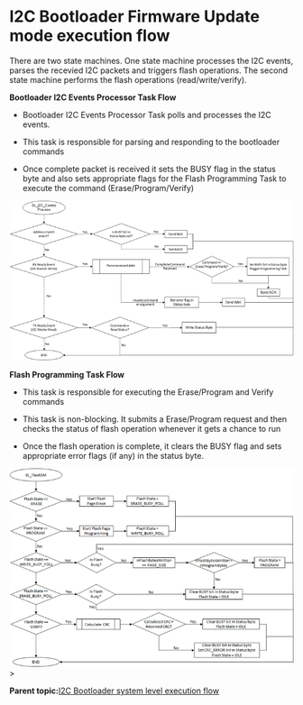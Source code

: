 # I2C Bootloader Firmware Update mode execution flow

There are two state machines. One state machine processes the I2C events, parses the recevied I2C packets and triggers flash operations. The second state machine performs the flash operations \(read/write/verify\).

**Bootloader I2C Events Processor Task Flow**

-   Bootloader I2C Events Processor Task polls and processes the I2C events.

-   This task is responsible for parsing and responding to the bootloader commands

-   Once complete packet is received it sets the BUSY flag in the status byte and also sets appropriate flags for the Flash Programming Task to execute the command \(Erase/Program/Verify\)


![i2c_events_process_state_machine](GUID-3BCBB21A-7931-41C4-B71C-2F80E35A0A0E-low.png)

**Flash Programming Task Flow**

-   This task is responsible for executing the Erase/Program and Verify commands

-   This task is non-blocking. It submits a Erase/Program request and then checks the status of flash operation whenever it gets a chance to run

-   Once the flash operation is complete, it clears the BUSY flag and sets appropriate error flags \(if any\) in the status byte.


![i2c_flash_state_machine](GUID-527E2087-6091-4C91-AFD1-F821962E5DD3-low.png)\>

**Parent topic:**[I2C Bootloader system level execution flow](GUID-0F69B7CD-9FC1-43EC-BFBB-B52B8FBAFE9E.md)

